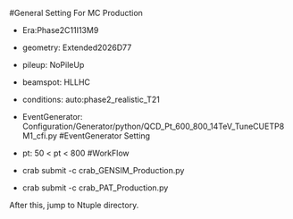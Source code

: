 #General Setting For MC Production
- Era:Phase2C11I13M9
- geometry: Extended2026D77
- pileup: NoPileUp
- beamspot: HLLHC
- conditions: auto:phase2_realistic_T21
- EventGenerator: Configuration/Generator/python/QCD_Pt_600_800_14TeV_TuneCUETP8M1_cfi.py
#EventGenerator Setting
- pt: 50 < pt < 800
#WorkFlow

- crab submit -c crab_GENSIM_Production.py
- crab submit -c crab_PAT_Production.py

After this, jump to Ntuple directory.
